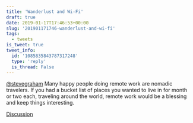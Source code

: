 ```yaml
---
title: 'Wanderlust and Wi-Fi'
draft: true
date: 2019-01-17T17:46:53+00:00
slug: '201901171746-wanderlust-and-wi-fi'
tags:
  - tweets
is_tweet: true
tweet_info:
  id: '1085835843787317248'
  type: 'reply'
  is_thread: False
---
```




[@stevegraham](https://x.com/stevegraham) Many happy people doing remote work are nomadic travelers. If you had a bucket list of places you wanted to live in for month or two each, traveling around the world, remote work would be a blessing and keep things interesting.

[Discussion](https://x.com/sytelus/status/1085835843787317248)
